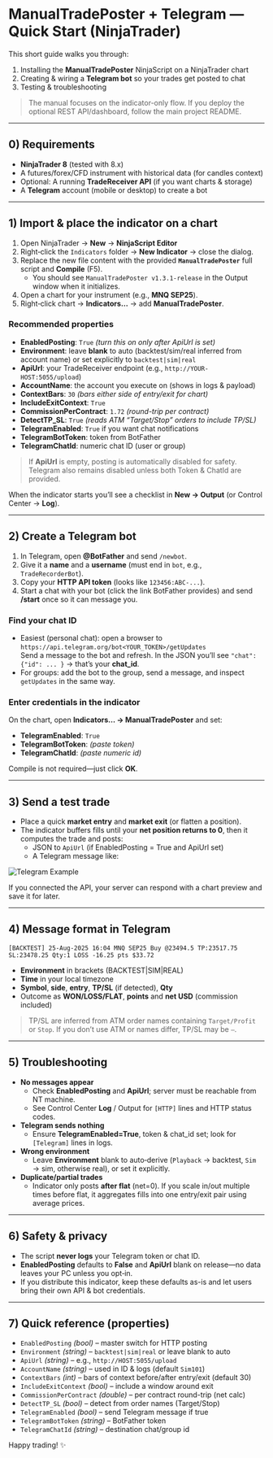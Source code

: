 # ManualTradePoster + Telegram — Quick Start (NinjaTrader)

This short guide walks you through:

1) Installing the **ManualTradePoster** NinjaScript on a NinjaTrader chart  
2) Creating & wiring a **Telegram bot** so your trades get posted to chat  
3) Testing & troubleshooting

> The manual focuses on the indicator-only flow. If you deploy the optional REST API/dashboard, follow the main project README.

---

## 0) Requirements

- **NinjaTrader 8** (tested with 8.x)  
- A futures/forex/CFD instrument with historical data (for candles context)  
- Optional: A running **TradeReceiver API** (if you want charts & storage)  
- A **Telegram** account (mobile or desktop) to create a bot

---

## 1) Import & place the indicator on a chart

1. Open NinjaTrader → **New** → **NinjaScript Editor**  
2. Right‑click the `Indicators` folder → **New Indicator** → close the dialog.  
3. Replace the new file content with the provided **`ManualTradePoster`** full script and **Compile** (F5).  
   - You should see `ManualTradePoster v1.3.1-release` in the Output window when it initializes.
4. Open a chart for your instrument (e.g., **MNQ SEP25**).  
5. Right‑click chart → **Indicators…** → add **ManualTradePoster**.

### Recommended properties

- **EnabledPosting**: `True` *(turn this on only after ApiUrl is set)*  
- **Environment**: leave **blank** to auto (backtest/sim/real inferred from account name) or set explicitly to `backtest|sim|real`  
- **ApiUrl**: your TradeReceiver endpoint (e.g., `http://YOUR-HOST:5055/upload`)  
- **AccountName**: the account you execute on (shows in logs & payload)  
- **ContextBars**: `30` *(bars either side of entry/exit for chart)*  
- **IncludeExitContext**: `True`  
- **CommissionPerContract**: `1.72` *(round-trip per contract)*  
- **DetectTP_SL**: `True` *(reads ATM “Target/Stop” orders to include TP/SL)*  
- **TelegramEnabled**: `True` if you want chat notifications  
- **TelegramBotToken**: token from BotFather  
- **TelegramChatId**: numeric chat ID (user or group)

> If **ApiUrl** is empty, posting is automatically disabled for safety.  
> Telegram also remains disabled unless both Token & ChatId are provided.

When the indicator starts you’ll see a checklist in **New → Output** (or Control Center → **Log**).

---

## 2) Create a Telegram bot

1. In Telegram, open **@BotFather** and send `/newbot`.  
2. Give it a **name** and a **username** (must end in `bot`, e.g., `TradeRecorderBot`).  
3. Copy your **HTTP API token** (looks like `123456:ABC-...`).  
4. Start a chat with your bot (click the link BotFather provides) and send **/start** once so it can message you.

### Find your chat ID

- Easiest (personal chat): open a browser to  
  `https://api.telegram.org/bot<YOUR_TOKEN>/getUpdates`  
  Send a message to the bot and refresh. In the JSON you’ll see `"chat":{"id": ... }` → that’s your **chat_id**.
- For groups: add the bot to the group, send a message, and inspect `getUpdates` in the same way.

### Enter credentials in the indicator

On the chart, open **Indicators… → ManualTradePoster** and set:

- **TelegramEnabled**: `True`  
- **TelegramBotToken**: *(paste token)*  
- **TelegramChatId**: *(paste numeric id)*

Compile is not required—just click **OK**.

---

## 3) Send a test trade

- Place a quick **market entry** and **market exit** (or flatten a position).  
- The indicator buffers fills until your **net position returns to 0**, then it computes the trade and posts:
  - JSON to `ApiUrl` (if EnabledPosting = True and ApiUrl set)
  - A Telegram message like:

![Telegram Example](sandbox:/mnt/data/B469A4ED-D7EA-44EA-8193-B2BE5C13FD00.png)

If you connected the API, your server can respond with a chart preview and save it for later.

---

## 4) Message format in Telegram

```
[BACKTEST] 25-Aug-2025 16:04 MNQ SEP25 Buy @23494.5 TP:23517.75 SL:23478.25 Qty:1 LOSS -16.25 pts $33.72
```

- **Environment** in brackets (BACKTEST|SIM|REAL)  
- **Time** in your local timezone  
- **Symbol**, **side**, **entry**, **TP/SL** (if detected), **Qty**  
- Outcome as **WON/LOSS/FLAT**, **points** and **net USD** (commission included)

> TP/SL are inferred from ATM order names containing `Target/Profit` or `Stop`. If you don’t use ATM or names differ, TP/SL may be `—`.

---

## 5) Troubleshooting

- **No messages appear**  
  - Check **EnabledPosting** and **ApiUrl**; server must be reachable from NT machine.  
  - See Control Center **Log** / Output for `[HTTP]` lines and HTTP status codes.
- **Telegram sends nothing**  
  - Ensure **TelegramEnabled=True**, token & chat_id set; look for `[Telegram]` lines in logs.  
- **Wrong environment**  
  - Leave **Environment** blank to auto‑derive (`Playback` → backtest, `Sim` → sim, otherwise real), or set it explicitly.
- **Duplicate/partial trades**  
  - Indicator only posts **after flat** (net=0). If you scale in/out multiple times before flat, it aggregates fills into one entry/exit pair using average prices.

---

## 6) Safety & privacy

- The script **never logs** your Telegram token or chat ID.  
- **EnabledPosting** defaults to **False** and **ApiUrl** blank on release—no data leaves your PC unless you opt‑in.  
- If you distribute this indicator, keep these defaults as-is and let users bring their own API & bot credentials.

---

## 7) Quick reference (properties)

- `EnabledPosting` *(bool)* – master switch for HTTP posting  
- `Environment` *(string)* – `backtest|sim|real` or leave blank to auto  
- `ApiUrl` *(string)* – e.g., `http://HOST:5055/upload`  
- `AccountName` *(string)* – used in ID & logs (default `Sim101`)  
- `ContextBars` *(int)* – bars of context before/after entry/exit (default 30)  
- `IncludeExitContext` *(bool)* – include a window around exit  
- `CommissionPerContract` *(double)* – per contract round-trip (net calc)  
- `DetectTP_SL` *(bool)* – detect from order names (Target/Stop)  
- `TelegramEnabled` *(bool)* – send Telegram message if true  
- `TelegramBotToken` *(string)* – BotFather token  
- `TelegramChatId` *(string)* – destination chat/group id

Happy trading! ✨
